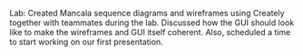 Lab:
Created Mancala sequence diagrams and wireframes using Creately together with
teammates during the lab. Discussed how the GUI should look like
to make the wireframes and GUI itself coherent. Also, scheduled a
time to start working on our first presentation.